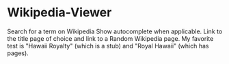 # Wikipedia-Viewer
Search for a term on Wikipedia
Show autocomplete when applicable. Link to the title page of choice and link to a Random Wikipedia page.
My favorite test is "Hawaii Royalty" (which is a stub) and "Royal Hawaii" (which has pages).
